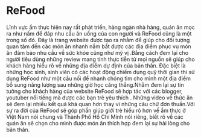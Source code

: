 # ReFood

<p>
Lĩnh vực ẩm thực hiện nay rất phát triển, hàng ngàn nhà hàng, quán ăn mọc ra như nấm để đáp nhu cầu ăn uống của con người và ReFood cũng là một trong số đó. Đây là trang website được tạo ra nhằm để giúp cho đối tượng quan tâm đến các món ăn nhanh nắm bắt được các địa điểm phục vụ món ăn đảm bảo nhu cầu về sức khỏe cũng như mỹ vị .Bằng cách đem lại cho người tiêu dùng những review mang tính thực tiễn từ mọi nguồn sẽ giúp cho khách hàng hiểu rõ về những địa điểm dự định của bản thân. Đặc biệt là những học sinh, sinh viên có các hoạt động chiếm dụng quỹ thời gian thì sử dụng ReFood như một cầu nối để nhanh chóng tìm cho mình một địa điểm bổ sung năng lượng sau những giờ học căng thẳng.Nhằm đem lại sự tin tưởng cho khách hàng của website ReFood sẽ hợp tác với các blogger, youtuber nổi tiếng mà được các bạn trẻ yêu thích . Những video về thức ăn sẽ đem lại nhiều kết quả khả quan hơn thay vì những câu chữ đơn thuần.Với sự ra đời của ReFood sẽ góp phần giúp giới trẻ hiểu rõ hơn về ẩm thực ở Việt Nam nói chung và Thành Phố Hồ Chí Minh nói riêng, biết rõ về các quán ăn sẽ chọn cho mình được món ăn thích hợp đem lại sự hài lòng cho bản thân.
</p>